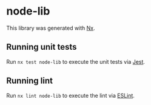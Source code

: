 # node-lib

This library was generated with [Nx](https://nx.dev).

## Running unit tests

Run `nx test node-lib` to execute the unit tests via [Jest](https://jestjs.io).

## Running lint

Run `nx lint node-lib` to execute the lint via [ESLint](https://eslint.org/).
